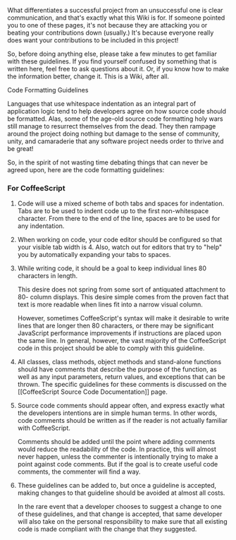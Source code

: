 What differentiates a successful project from an unsuccessful one is clear
communication, and that's exactly what this Wiki is for. If someone pointed you
to one of these pages, it's not because they are attacking you or beating your
contributions down (usually.) It's because everyone really does want your
contributions to be included in this project!

So, before doing anything else, please take a few minutes to get familiar with
these guidelines. If you find yourself confused by something that is written
here, feel free to ask questions about it. Or, if you know how to make the
information better, change it. This is a Wiki, after all.

Code Formatting Guidelines

Languages that use whitespace indentation as an integral part of application
logic tend to help developers agree on how source code should be formatted.
Alas, some of the age-old source code formatting holy wars still manage to
resurrect themselves from the dead. They then rampage around the project doing
nothing but damage to the sense of community, unity, and camaraderie that any
software project needs order to thrive and be great!

So, in the spirit of not wasting time debating things that can never be agreed
upon, here are the code formatting guidelines:

### For CoffeeScript ###

1. Code will use a mixed scheme of both tabs and spaces for indentation. Tabs
   are to be used to indent code up to the first non-whitespace character. From
   there to the end of the line, spaces are to be used for any indentation.

2. When working on code, your code editor should be configured so that your
   visible tab width is 4. Also, watch out for editors that try to "help" you
   by automatically expanding your tabs to spaces.

3. While writing code, it should be a goal to keep individual lines 80
   characters in length.

   This desire does not spring from some sort of antiquated attachment to 80-
   column displays. This desire simple comes from the proven fact that text is
   more readable when lines fit into a narrow visual column.
 
   However, sometimes CoffeeScript's syntax will make it desirable to write
   lines that are longer then 80 characters, or there may be significant
   JavaScript performance improvements if instructions are placed upon the same
   line. In general, however, the vast majority of the CoffeeScript code in
   this project should be able to comply with this guideline.

4. All classes, class methods, object methods and stand-alone functions should
   have comments that describe the purpose of the function, as well as any
   input parameters, return values, and exceptions that can be thrown. The
   specific guidelines for these comments is discussed on the
   [[CoffeeScript Source Code Documentation]] page.

5. Source code comments should appear often, and express exactly what the
   developers intentions are in simple human terms. In other words, code
   comments should be written as if the reader is not actually familiar with
   CoffeeScript.

   Comments should be added until the point where adding comments would reduce
   the readability of the code. In practice, this will almost never happen,
   unless the commenter is intentionally trying to make a point against code
   comments. But if the goal is to create useful code comments, the commenter
   will find a way.

6. These guidelines can be added to, but once a guideline is accepted, making
   changes to that guideline should be avoided at almost all costs.

   In the rare event that a developer chooses to suggest a change to one of
   these guidelines, and that change is accepted, that same developer will also
   take on the personal responsibility to make sure that all existing code is
   made compliant with the change that they suggested.

